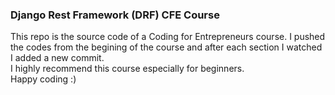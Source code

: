 ### Django Rest Framework (DRF) CFE Course
This repo is the source code of a Coding for Entrepreneurs course. I pushed the codes from the begining of the course and after each section I watched I added a new commit. <br>
I highly recommend this course especially for beginners. <br>
Happy coding :) <br>